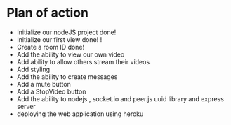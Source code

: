 # Plan of action

- Initialize our nodeJS project done!
- Initialize our first view done! !
- Create a room ID  done!
- Add the ability to view our own video
- Add ability to allow others stream their videos
- Add styling
- Add the ability to create messages
- Add a mute button
- Add a StopVideo button
- Add the ability to nodejs , socket.io and peer.js uuid library and express server
- deploying the web application using heroku
